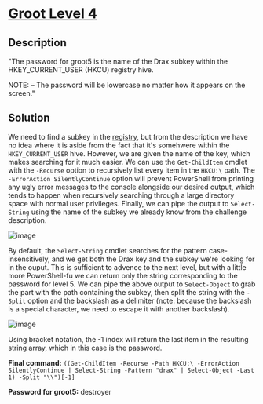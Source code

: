 # [Groot Level 4](https://underthewire.tech/groot-4)
## Description
"The password for groot5 is the name of the Drax subkey within the HKEY_CURRENT_USER (HKCU) registry hive.

NOTE:
– The password will be lowercase no matter how it appears on the screen."

## Solution
We need to find a subkey in the [registry](https://en.wikipedia.org/wiki/Windows_Registry), but from the description we have no idea where it is aside from the fact that it's somehwere within the `HKEY_CURRENT_USER` hive. However, we are given the name of the key, which makes searching for it much easier. We can use the `Get-ChildItem` cmdlet with the `-Recurse` option to recursively list every item in the `HKCU:\` path. The `-ErrorAction SilentlyContinue` option will prevent PowerShell from printing any ugly error messages to the console alongside our desired output, which tends to happen when recursively searching through a large directory space with normal user privileges. Finally, we can pipe the output to `Select-String` using the name of the subkey we already know from the challenge description.

![image](https://github.com/user-attachments/assets/c75d7ff6-5ffa-4ef9-b7c2-50023d3642f0)

By default, the `Select-String` cmdlet searches for the pattern case-insensitively, and we get both the Drax key and the subkey we're looking for in the ouput. This is sufficient to advence to the next level, but with a little more PowerShell-fu we can return only the string corresponding to the password for level 5. We can pipe the above output to `Select-Object` to grab the part with the path containing the subkey, then split the string with the `-Split` option and the backslash as a delimiter (note: because the backslash is a special character, we need to escape it with another backslash).

![image](https://github.com/user-attachments/assets/70bdd02a-3ba1-4b5a-a539-23e5ab85de1f)

Using bracket notation, the -1 index will return the last item in the resulting string array, which in this case is the password.

**Final command:** `((Get-ChildItem -Recurse -Path HKCU:\ -ErrorAction SilentlyContinue | Select-String -Pattern "drax" | Select-Object -Last 1) -Split "\\")[-1]`

**Password for groot5:** destroyer
